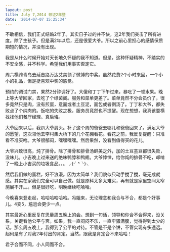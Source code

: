 ```yaml
---
layout: post
title: July 7,2014 领证2年整
date: '2014-07-07 15:25:34'
---
```



不敢相信，我们正式结婚2年了。其实日子过的并不快，这2年我们突击了所有进度。除了生孩子。但是满2年以后，还是很爱大爷。所以之前心里担心的感情保质期短的情况，并没有出现。

我是从什么时候开始对天长地久怀疑的我不知道。但是，这种怀疑精神，不踏实的不安全感，并不科学。希望我们用事实否定它。

周六横跨青岛去延吉路万达艾美领了微博的中奖。虽然花费2个小时来回，一个小小的礼品，但是挺喜欢中奖的感觉。

预约的调试门禁，果然2分钟调好了。大傻和丁丁下午过来，暴吃了一顿水果。晚上等大爷回家，去吃了个绿茵阁。服务和菜单更差了。菜单竟然不分会员价了，很多竟然只是肉，没有煎蛋，意面或者土豆泥，面包或者例汤了。丁丁和大爷，都失败点了个纯肉的。饭吃的失败之极，服务员竟然也不提醒。现在想想，我真该耍横找找他们餐厅经理。真后悔。

大爷回来以后，我趴大爷肩头。补了这个周的爸爸去哪儿和爸爸回来了。满足大爷的愿望，这次领他去李村集大桥下的几个花棚看花。看花之前，我反复提醒：只准看不准买哈。大爷很郁闷，嘿嘿嘿嘿。然后果然，没看到值得买的花儿。

大爷兴致很高，炖了排骨。除了排骨和排骨汤鲜美之外，加的土豆芸豆都很失败，没味儿。小吉晚上过来送的绝味鸭脖和鸭翅。大爷悻悻，给你炖的排骨不吃，却啃了一晚上小吉买的垃圾食品。。。╭(╯^╰)╮

然后我们做的蛋糕，好不浪漫。因为太简单？我们貌似只动手搅了搅，毫无成就感。其实在家我们完全可以自己做。就是原料太多太难买，再有就是家里空间太窄施展不开。。。但是很好吃，明晚继续吃哈哈。

今晚喜来登走起，哈哈哈哈哈哈。冯姐来，无论理念和我合与不合，都是个好事儿。4变5，尴尬会更少一点。

其实最近心里反复在思量周五晚上的会。想到一句话，领导和你合不合得来，没关系，关键看他公平与否。如果，我一直闷闷不乐，一直牢骚满腹，觉得得到太少的话，那么周五晚上，我得到了公平的对待。不管是不是个饼，不管实现有多遥远。起码是有了对我2年付出的肯定。当然，跟我是肯定合不来哈哈！

君子合而不同，小人同而不合。


